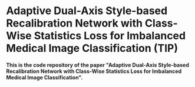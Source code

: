 # Adaptive Dual-Axis Style-based Recalibration Network with Class-Wise Statistics Loss for Imbalanced Medical Image Classification (TIP)
#### This is the code repository of the paper "Adaptive Dual-Axis Style-based Recalibration Network with Class-Wise Statistics Loss for Imbalanced Medical Image Classification".